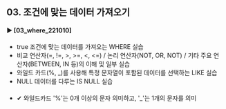 ####  
## 03. 조건에 맞는 데이터 가져오기 
#### ► [03_where_221010]  
- true 조건에 맞는 데이터를 가져오는 WHERE 실습
- 비교 연산자(=, !=, >, >=, <, <=) / 논리 연산자(NOT, OR, NOT) / 기타 주요 연산자(BETWEEN, IN 등)의 이해 및 일부 실습
- 와일드 카드(%, _)를 사용해 특정 문자열이 포함된 데이터를 선택하는 LIKE 실습
- NULL 데이터를 다루는 IS NULL 실습
####
- ✔ 와일드카드 '%'는 0개 이상의 문자 의미하고, '_'는 1개의 문자를 의미
